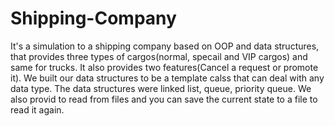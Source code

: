 # Shipping-Company
It's a simulation to a shipping company based on OOP and data structures, that provides three types of cargos(normal, specail and VIP cargos) and same for trucks.
It also provides two features(Cancel a request or promote it).
We built our data structures to be a template calss that can deal with any data type.
The data structures were linked list, queue, priority queue.
We also provid to read from files and you can save the current state to a file to read it again.
